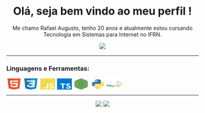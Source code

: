 <div>
  <h1 align="center">
    Olá, seja bem vindo ao meu perfil !
  </h1>
  
  <p align="center">
    Me chamo Rafael Augusto, tenho 20 anos e atualmente estou cursando Tecnologia em Sistemas para Internet no IFRN.
  </p>
</div>

<div align="center">
  <a href="https://github.com/Rafael-Augusto-SS">
    <img height="150em" src="https://github-readme-stats.vercel.app/api/top-langs/?username=Rafael-Augusto-SS&theme=blue_navy&hide_border=false&&layout=compact"/>
  </a>
</div>

---

### Linguagens e Ferramentas:

<div style="display: inline_block">
  <img align="center" alt="HTML" height="30" width="40" src="https://raw.githubusercontent.com/devicons/devicon/master/icons/html5/html5-original.svg">
  <img align="center" alt="CSS" height="30" width="40" src="https://raw.githubusercontent.com/devicons/devicon/master/icons/css3/css3-original.svg">
  <img align="center" alt="JS" height="30" width="40" src="https://raw.githubusercontent.com/devicons/devicon/master/icons/javascript/javascript-plain.svg">
  <img align="center" alt="TS" height="30" width="40" src="https://raw.githubusercontent.com/devicons/devicon/master/icons/typescript/typescript-plain.svg">
  <img align="center" alt="NodeJS" height="30" width="40" src="https://raw.githubusercontent.com/devicons/devicon/master/icons/nodejs/nodejs-plain.svg">
  <img align="center" alt="Python" height="30" width="40" src="https://raw.githubusercontent.com/devicons/devicon/master/icons/python/python-original.svg">
  <img align="center" alt="MySQL" height="30" width="40" src="https://raw.githubusercontent.com/devicons/devicon/master/icons/mysql/mysql-original-wordmark.svg">
</div>

---

<div align="center">
  <a href="https://www.linkedin.com/in/rafael-algusto-05b3902a8/" target="_blank"><img src="https://img.shields.io/badge/-LinkedIn-%230077B5?style=for-the-badge&logo=linkedin&logoColor=white" target="_blank"></a>
  <a href="mailto:rarafaelalgusto@gmail.com"><img src="https://img.shields.io/badge/-Gmail-%23333?style=for-the-badge&logo=gmail&logoColor=blue" target="_blank"></a>
</div>
